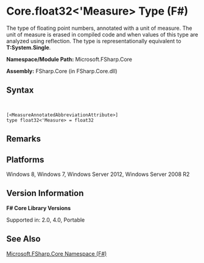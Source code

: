 # Core.float32<'Measure> Type (F#)

The type of floating point numbers, annotated with a unit of measure. The unit of measure is erased in compiled code and when values of this type are analyzed using reflection. The type is representationally equivalent to **T:System.Single**.

**Namespace/Module Path:** Microsoft.FSharp.Core

**Assembly:** FSharp.Core (in FSharp.Core.dll)


## Syntax


```


[<MeasureAnnotatedAbbreviationAttribute>]
type float32<'Measure> = float32

```



## Remarks

## Platforms
Windows 8, Windows 7, Windows Server 2012, Windows Server 2008 R2


## Version Information
**F# Core Library Versions**

Supported in: 2.0, 4.0, Portable




## See Also
[Microsoft.FSharp.Core Namespace &#40;F&#35;&#41;](Microsoft.FSharp.Core-Namespace-%5BFSharp%5D.md)


